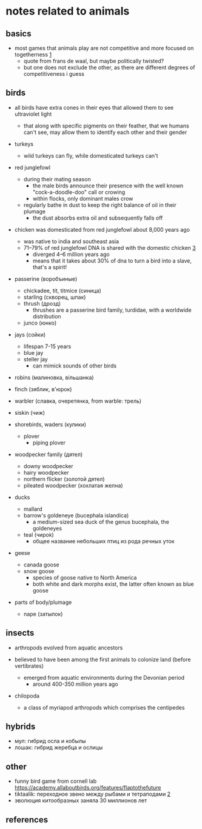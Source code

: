 # notes related to animals

## basics

- most games that animals play are not competitive and more focused on togetherness [1]
  - quote from frans de waal, but maybe politically twisted?
  - but one does not exclude the other, as there are different degrees of competitiveness i guess


## birds

- all birds have extra cones in their eyes that allowed them to see ultraviolet light
  - that along with specific pigments on their feather, that we humans can't see, may allow them to identify each other and their gender

- turkeys
  - wild turkeys can fly, while domesticated turkeys can't

- red junglefowl
  - during their mating season
    - the male birds announce their presence with the well known "cock-a-doodle-doo" call or crowing
    - within flocks, only dominant males crow
  - regularly bathe in dust to keep the right balance of oil in their plumage
    - the dust absorbs extra oil and subsequently falls off

- chicken was domesticated from red junglefowl about 8,000 years ago
  - was native to india and southeast asia
  - 71–79% of red junglefowl DNA is shared with the domestic chicken [3]
    - diverged 4–6 million years ago
    - means that it takes about 30% of dna to turn a bird into a slave, that's a spirit!

- passerine (воробъиные)
  - chickadee, tit, titmice (синица)
  - starling (скворец, шпак)
  - thrush (дрозд)
    - thrushes are a passerine bird family, turdidae, with a worldwide distribution
  - junco (юнко)

- jays (сойки)
  - lifespan 7-15 years
  - blue jay
  - steller jay
    - can mimick sounds of other birds

- robins (малиновка, вільшанка)
- finch (зяблик, в'юрок)
- warbler (славка, очеретянка, from warble: трель)
- siskin (чиж)

- shorebirds, waders (кулики)
  - plover
    - piping plover

- woodpecker family (дятел)
  - downy woodpecker
  - hairy woodpecker
  - northern flicker (золотой дятел)
  - pileated woodpecker (хохлатая желна)

- ducks
  - mallard
  - barrow's goldeneye (bucephala islandica)
    - a medium-sized sea duck of the genus bucephala, the goldeneyes
  - teal (чиро́к)
    - общее название небольших птиц из рода речных уток

- geese
  - canada goose
  - snow goose 
    - species of goose native to North America
    - both white and dark morphs exist, the latter often known as blue goose

- parts of body/plumage
  - nape (затылок)


## insects

- arthropods evolved from aquatic ancestors
- believed to have been among the first animals to colonize land (before vertibrates)
  - emerged from aquatic environments during the Devonian period
    - around 400-350 million years ago

- chilopoda
  - a class of myriapod arthropods which comprises the centipedes


## hybrids

- мул: гибрид осла и кобылы
- лошак: гибрид жеребца и ослицы


## other

- funny bird game from cornell lab https://academy.allaboutbirds.org/features/flaptothefuture
- tiktaalik: переходное звено между рыбами и тетраподами [2]
- эволюция китообразных заняла 30 миллионов лет


## references

[1]: https://youtu.be/g8gStd80vwY?t=1288
[2]: https://youtu.be/Ajh1y5a2l3M?t=888
[3]: https://www.ncbi.nlm.nih.gov/pmc/articles/PMC7014787/